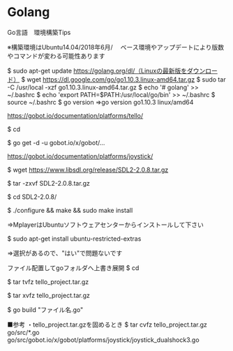 # Golang
Go言語　環境構築Tips


※構築環境はUbuntu14.04/2018年6月/
　ベース環境やアップデートにより版数やコマンドが変わる可能性あります

$ sudo apt-get update
https://golang.org/dl/（Linuxの最新版をダウンロード）
$ wget https://dl.google.com/go/go1.10.3.linux-amd64.tar.gz
$ sudo tar -C /usr/local -xzf go1.10.3.linux-amd64.tar.gz
$ echo '# golang'                            >> ~/.bashrc
$ echo 'export PATH=$PATH:/usr/local/go/bin' >> ~/.bashrc
$ source ~/.bashrc
$ go version
⇒go version go1.10.3 linux/amd64

https://gobot.io/documentation/platforms/tello/

$ cd 

$ go get -d -u gobot.io/x/gobot/...

https://gobot.io/documentation/platforms/joystick/

$ wget https://www.libsdl.org/release/SDL2-2.0.8.tar.gz

$ tar -zxvf SDL2-2.0.8.tar.gz

$ cd SDL2-2.0.8/

$ ./configure && make && sudo make install

⇒MplayerはUbuntuソフトウェアセンターからインストールして下さい

$ sudo apt-get install ubuntu-restricted-extras

⇒選択があるので、"はい"で問題ないです

ファイル配置してgoフォルダへ上書き展開
$ cd

$ tar tvfz tello_project.tar.gz

$ tar xvfz tello_project.tar.gz

$ go build "ファイル名.go"


■参考
・tello_project.tar.gzを固めるとき
$ tar cvfz tello_project.tar.gz go/src/*.go go/src/gobot.io/x/gobot/platforms/joystick/joystick_dualshock3.go 
